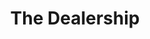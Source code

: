 ---
title: 'The Dealership'
episode: 11
pc: 911         
written: Steve Koren
directed: Andy Ackerman
aired: January 8, 1998
imdb: 'http://www.imdb.com/title/tt0697683'
wiki: 'https://en.wikipedia.org/wiki/The_Dealership'
taxonomy:
    category:
        - episode
---